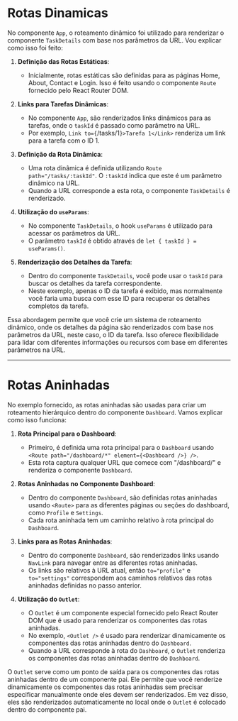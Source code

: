 # Rotas Dinamicas

No componente `App`, o roteamento dinâmico foi utilizado para renderizar o componente `TaskDetails` com base nos parâmetros da URL. Vou explicar como isso foi feito:

1. **Definição das Rotas Estáticas**:
   - Inicialmente, rotas estáticas são definidas para as páginas Home, About, Contact e Login. Isso é feito usando o componente `Route` fornecido pelo React Router DOM.

2. **Links para Tarefas Dinâmicas**:
   - No componente `App`, são renderizados links dinâmicos para as tarefas, onde o `taskId` é passado como parâmetro na URL.
   - Por exemplo, `Link to={`/tasks/1`}>Tarefa 1</Link>` renderiza um link para a tarefa com o ID 1.

3. **Definição da Rota Dinâmica**:
   - Uma rota dinâmica é definida utilizando `Route path="/tasks/:taskId"`. O `:taskId` indica que este é um parâmetro dinâmico na URL.
   - Quando a URL corresponde a esta rota, o componente `TaskDetails` é renderizado.

4. **Utilização do `useParams`**:
   - No componente `TaskDetails`, o hook `useParams` é utilizado para acessar os parâmetros da URL.
   - O parâmetro `taskId` é obtido através de `let { taskId } = useParams()`.

5. **Renderização dos Detalhes da Tarefa**:
   - Dentro do componente `TaskDetails`, você pode usar o `taskId` para buscar os detalhes da tarefa correspondente.
   - Neste exemplo, apenas o ID da tarefa é exibido, mas normalmente você faria uma busca com esse ID para recuperar os detalhes completos da tarefa.

Essa abordagem permite que você crie um sistema de roteamento dinâmico, onde os detalhes da página são renderizados com base nos parâmetros da URL, neste caso, o ID da tarefa. Isso oferece flexibilidade para lidar com diferentes informações ou recursos com base em diferentes parâmetros na URL.

***

# Rotas Aninhadas

No exemplo fornecido, as rotas aninhadas são usadas para criar um roteamento hierárquico dentro do componente `Dashboard`. Vamos explicar como isso funciona:

1. **Rota Principal para o Dashboard**:
   - Primeiro, é definida uma rota principal para o `Dashboard` usando `<Route path="/dashboard/*" element={<Dashboard />} />`.
   - Esta rota captura qualquer URL que comece com "/dashboard/" e renderiza o componente `Dashboard`.

2. **Rotas Aninhadas no Componente Dashboard**:
   - Dentro do componente `Dashboard`, são definidas rotas aninhadas usando `<Route>` para as diferentes páginas ou seções do dashboard, como `Profile` e `Settings`.
   - Cada rota aninhada tem um caminho relativo à rota principal do `Dashboard`.

3. **Links para as Rotas Aninhadas**:
   - Dentro do componente `Dashboard`, são renderizados links usando `NavLink` para navegar entre as diferentes rotas aninhadas.
   - Os links são relativos à URL atual, então `to="profile"` e `to="settings"` correspondem aos caminhos relativos das rotas aninhadas definidas no passo anterior.

4. **Utilização do `Outlet`**:
   - O `Outlet` é um componente especial fornecido pelo React Router DOM que é usado para renderizar os componentes das rotas aninhadas.
   - No exemplo, `<Outlet />` é usado para renderizar dinamicamente os componentes das rotas aninhadas dentro do `Dashboard`.
   - Quando a URL corresponde à rota do `Dashboard`, o `Outlet` renderiza os componentes das rotas aninhadas dentro do `Dashboard`.

O `Outlet` serve como um ponto de saída para os componentes das rotas aninhadas dentro de um componente pai. Ele permite que você renderize dinamicamente os componentes das rotas aninhadas sem precisar especificar manualmente onde eles devem ser renderizados. Em vez disso, eles são renderizados automaticamente no local onde o `Outlet` é colocado dentro do componente pai.